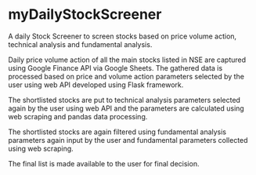 # myDailyStockScreener
A daily Stock Screener to screen stocks based on price volume action, technical analysis and fundamental analysis. 

Daily price volume action of all the main stocks listed in NSE are captured using Google Finance API via Google Sheets.
The gathered data is processed based on price and volume action parameters selected by the user using web API developed 
using Flask framework.

The shortlisted stocks are put to technical analysis parameters selected again by the user using web API and the parameters are calculated using 
web scraping and pandas data processing.

The shortlisted stocks are again filtered using fundamental analysis parameters again input by the user and fundamental parameters collected using web scraping.

The final list is made available to the user for final decision.
